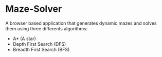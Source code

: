 # Maze-Solver
A browser based application that generates dynamic mazes and solves them using three differents algorithms: 
* A* (A star)
* Depth First Search (DFS)
* Breadth First Search (BFS)